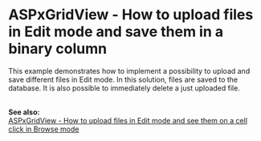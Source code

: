 # ASPxGridView - How to upload files in Edit mode and save them in a binary column


<p>This example demonstrates how to implement a possibility to upload and save different files in Edit mode. In this solution, files are saved to the database. It is also possible to immediately delete a just uploaded file. </p>
<br /><strong>See also:<br /></strong><a href="https://www.devexpress.com/Support/Center/Example/Details/E4644">ASPxGridView - How to upload files in Edit mode and see them on a cell click in Browse mode</a>

<br/>


